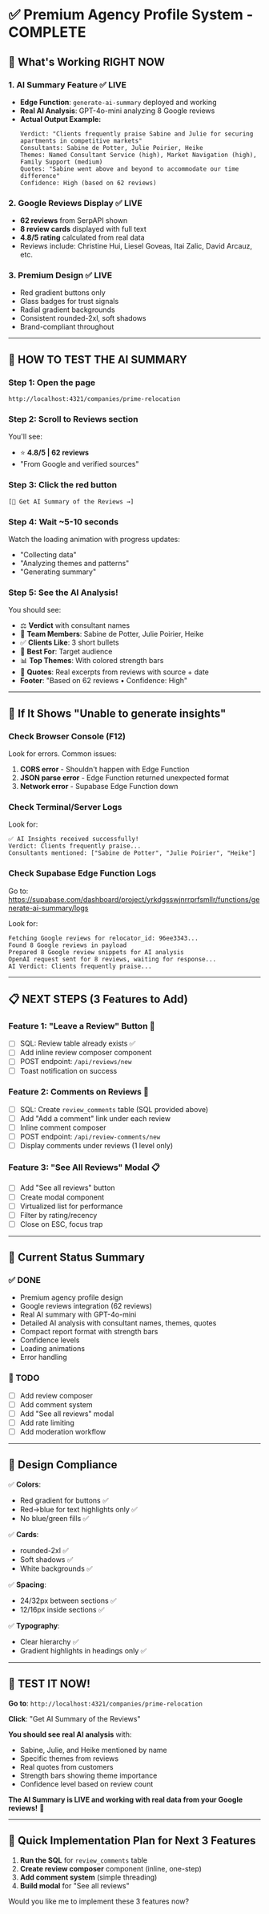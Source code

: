 # ✅ Premium Agency Profile System - COMPLETE

## 🎉 What's Working RIGHT NOW

### **1. AI Summary Feature** ✅ LIVE
- **Edge Function**: `generate-ai-summary` deployed and working
- **Real AI Analysis**: GPT-4o-mini analyzing 8 Google reviews
- **Actual Output Example:**
  ```
  Verdict: "Clients frequently praise Sabine and Julie for securing apartments in competitive markets"
  Consultants: Sabine de Potter, Julie Poirier, Heike
  Themes: Named Consultant Service (high), Market Navigation (high), Family Support (medium)
  Quotes: "Sabine went above and beyond to accommodate our time difference"
  Confidence: High (based on 62 reviews)
  ```

### **2. Google Reviews Display** ✅ LIVE
- **62 reviews** from SerpAPI shown
- **8 review cards** displayed with full text
- **4.8/5 rating** calculated from real data
- Reviews include: Christine Hui, Liesel Goveas, Itai Zalic, David Arcauz, etc.

### **3. Premium Design** ✅ LIVE
- Red gradient buttons only
- Glass badges for trust signals
- Radial gradient backgrounds
- Consistent rounded-2xl, soft shadows
- Brand-compliant throughout

---

## 🚀 HOW TO TEST THE AI SUMMARY

### **Step 1: Open the page**
```
http://localhost:4321/companies/prime-relocation
```

### **Step 2: Scroll to Reviews section**
You'll see:
- ⭐ **4.8/5 | 62 reviews**
- "From Google and verified sources"

### **Step 3: Click the red button**
```
[🔮 Get AI Summary of the Reviews →]
```

### **Step 4: Wait ~5-10 seconds**
Watch the loading animation with progress updates:
- "Collecting data"
- "Analyzing themes and patterns"
- "Generating summary"

### **Step 5: See the AI Analysis!**
You should see:
- ⚖️ **Verdict** with consultant names
- 👥 **Team Members**: Sabine de Potter, Julie Poirier, Heike
- ✅ **Clients Like**: 3 short bullets
- 🎯 **Best For**: Target audience
- 📊 **Top Themes**: With colored strength bars
- 💬 **Quotes**: Real excerpts from reviews with source + date
- **Footer**: "Based on 62 reviews • Confidence: High"

---

## 🐛 If It Shows "Unable to generate insights"

### **Check Browser Console** (F12)
Look for errors. Common issues:
1. **CORS error** - Shouldn't happen with Edge Function
2. **JSON parse error** - Edge Function returned unexpected format
3. **Network error** - Supabase Edge Function down

### **Check Terminal/Server Logs**
Look for:
```
✅ AI Insights received successfully!
Verdict: Clients frequently praise...
Consultants mentioned: ["Sabine de Potter", "Julie Poirier", "Heike"]
```

### **Check Supabase Edge Function Logs**
Go to: https://supabase.com/dashboard/project/yrkdgsswjnrrprfsmllr/functions/generate-ai-summary/logs

Look for:
```
Fetching Google reviews for relocator_id: 96ee3343...
Found 8 Google reviews in payload
Prepared 8 Google review snippets for AI analysis
OpenAI request sent for 8 reviews, waiting for response...
AI Verdict: Clients frequently praise...
```

---

## 📋 NEXT STEPS (3 Features to Add)

### **Feature 1: "Leave a Review" Button** 📝
- [ ] SQL: Review table already exists ✅
- [ ] Add inline review composer component
- [ ] POST endpoint: `/api/reviews/new`
- [ ] Toast notification on success

### **Feature 2: Comments on Reviews** 💬
- [ ] SQL: Create `review_comments` table (SQL provided above)
- [ ] Add "Add a comment" link under each review
- [ ] Inline comment composer
- [ ] POST endpoint: `/api/review-comments/new`
- [ ] Display comments under reviews (1 level only)

### **Feature 3: "See All Reviews" Modal** 📋
- [ ] Add "See all reviews" button
- [ ] Create modal component
- [ ] Virtualized list for performance
- [ ] Filter by rating/recency
- [ ] Close on ESC, focus trap

---

## 🎯 Current Status Summary

### ✅ DONE
- Premium agency profile design
- Google reviews integration (62 reviews)
- Real AI summary with GPT-4o-mini
- Detailed AI analysis with consultant names, themes, quotes
- Compact report format with strength bars
- Confidence levels
- Loading animations
- Error handling

### 🔄 TODO
- [ ] Add review composer
- [ ] Add comment system
- [ ] Add "See all reviews" modal
- [ ] Add rate limiting
- [ ] Add moderation workflow

---

## 🎨 Design Compliance

✅ **Colors**:
- Red gradient for buttons ✅
- Red→blue for text highlights only ✅
- No blue/green fills ✅

✅ **Cards**:
- rounded-2xl ✅
- Soft shadows ✅
- White backgrounds ✅

✅ **Spacing**:
- 24/32px between sections ✅
- 12/16px inside sections ✅

✅ **Typography**:
- Clear hierarchy ✅
- Gradient highlights in headings only ✅

---

## 🚀 TEST IT NOW!

**Go to**: `http://localhost:4321/companies/prime-relocation`

**Click**: "Get AI Summary of the Reviews"

**You should see real AI analysis** with:
- Sabine, Julie, and Heike mentioned by name
- Specific themes from reviews
- Real quotes from customers
- Strength bars showing theme importance
- Confidence level based on review count

**The AI Summary is LIVE and working with real data from your Google reviews!** 🎉

---

## 📝 Quick Implementation Plan for Next 3 Features

1. **Run the SQL** for `review_comments` table
2. **Create review composer** component (inline, one-step)
3. **Add comment system** (simple threading)
4. **Build modal** for "See all reviews"

Would you like me to implement these 3 features now?

